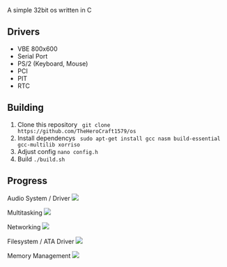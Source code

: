 A simple 32bit os written in C

## Drivers
 - VBE 800x600
 - Serial Port
 - PS/2 (Keyboard, Mouse)
 - PCI
 - PIT
 - RTC

## Building
 1. Clone this repository ``` git clone https://github.com/TheHeroCraft1579/os``` 
 2. Install dependencys ``` sudo apt-get install gcc nasm build-essential gcc-multilib xorriso```
 3. Adjust config ``` nano config.h ```
 4. Build ``` ./build.sh ```

## Progress
 <p>
  Audio System / Driver 
  <img src="https://progress-bar-theherocraft1579.herokuapp.com/30">
 </p>
 <p>
  Multitasking
  <img src="https://progress-bar-theherocraft1579.herokuapp.com/40">
 </p>
 <p>
  Networking
  <img src="https://progress-bar-theherocraft1579.herokuapp.com/0">
 </p>
 <p>
  Filesystem / ATA Driver
  <img src="https://progress-bar-theherocraft1579.herokuapp.com/20">
 </p>
 <p>
  Memory Management
  <img src="https://progress-bar-theherocraft1579.herokuapp.com/30">
 </p>
 
